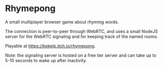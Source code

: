 # Rhymepong

A small multiplayer browser game about rhyming words. 

The connection is peer-to-peer through WebRTC, and uses a small NodeJS server for the WebRTC signaling and for keeping track of the named rooms.

Playable at https://kekelp.itch.io/rhymepong.

Note: the signaling server is hosted on a free tier server and can take up to 5-10 seconds to wake up after inactivity.
